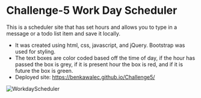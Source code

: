 # Challenge-5 Work Day Scheduler

This is a scheduler site that has set hours and allows you to type in a message or a todo list item and save it locally. 
- It was created using html, css, javascript, and jQuery. Bootstrap was used for styling.
- The text boxes are color coded based off the time of day, if the hour has passed the box is grey, if it is present hour the box is red, and if it is future the box is green.
- Deployed site: https://benkawalec.github.io/Challenge5/

![WorkdayScheduler](https://user-images.githubusercontent.com/103340843/185769990-9b467569-ac7f-4cda-9721-bb88adf252a6.PNG)
